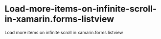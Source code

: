 # Load-more-items-on-infinite-scroll-in-xamarin.forms-listview
Load more items on infinite scroll in xamarin.forms listview
